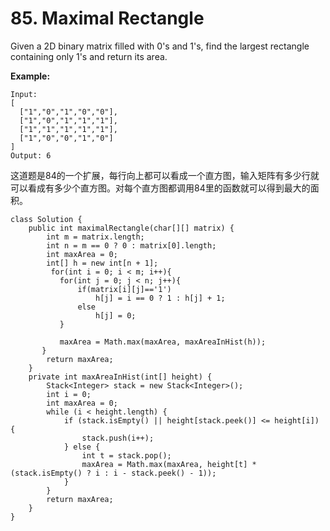 # 85. Maximal Rectangle

Given a 2D binary matrix filled with 0's and 1's, find the largest rectangle containing only 1's and return its area.

**Example:**

```text
Input:
[
  ["1","0","1","0","0"],
  ["1","0","1","1","1"],
  ["1","1","1","1","1"],
  ["1","0","0","1","0"]
]
Output: 6
```

这道题是84的一个扩展，每行向上都可以看成一个直方图，输入矩阵有多少行就可以看成有多少个直方图。对每个直方图都调用84里的函数就可以得到最大的面积。

```text
class Solution {
    public int maximalRectangle(char[][] matrix) {
        int m = matrix.length;
        int n = m == 0 ? 0 : matrix[0].length;
        int maxArea = 0;
        int[] h = new int[n + 1];
         for(int i = 0; i < m; i++){  
           for(int j = 0; j < n; j++){
               if(matrix[i][j]=='1')
                   h[j] = i == 0 ? 1 : h[j] + 1;
               else
                   h[j] = 0;
           }
            
           maxArea = Math.max(maxArea, maxAreaInHist(h));
       }
        return maxArea;
    }
    private int maxAreaInHist(int[] height) {
        Stack<Integer> stack = new Stack<Integer>();
        int i = 0;
        int maxArea = 0;
        while (i < height.length) {
            if (stack.isEmpty() || height[stack.peek()] <= height[i]) {
                stack.push(i++);
            } else {
                int t = stack.pop();
                maxArea = Math.max(maxArea, height[t] * (stack.isEmpty() ? i : i - stack.peek() - 1));
            }
        }
        return maxArea;
    }
}
```


